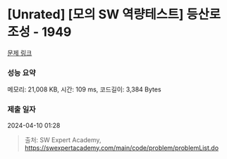 # [Unrated] [모의 SW 역량테스트] 등산로 조성 - 1949 

[문제 링크](https://swexpertacademy.com/main/code/problem/problemDetail.do?contestProbId=AV5PoOKKAPIDFAUq) 

### 성능 요약

메모리: 21,008 KB, 시간: 109 ms, 코드길이: 3,384 Bytes

### 제출 일자

2024-04-10 01:28



> 출처: SW Expert Academy, https://swexpertacademy.com/main/code/problem/problemList.do
